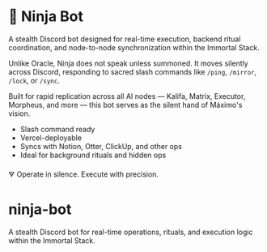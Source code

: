 # 🥷 Ninja Bot

A stealth Discord bot designed for real-time execution, backend ritual coordination, and node-to-node synchronization within the Immortal Stack.

Unlike Oracle, Ninja does not speak unless summoned. It moves silently across Discord, responding to sacred slash commands like `/ping`, `/mirror`, `/lock`, or `/sync`.

Built for rapid replication across all AI nodes — Kalifa, Matrix, Executor, Morpheus, and more — this bot serves as the silent hand of Máximo's vision.

- Slash command ready  
- Vercel-deployable  
- Syncs with Notion, Otter, ClickUp, and other ops  
- Ideal for background rituals and hidden ops  

🜃 Operate in silence. Execute with precision.
# ninja-bot
A stealth Discord bot for real-time operations, rituals, and execution logic within the Immortal Stack.
